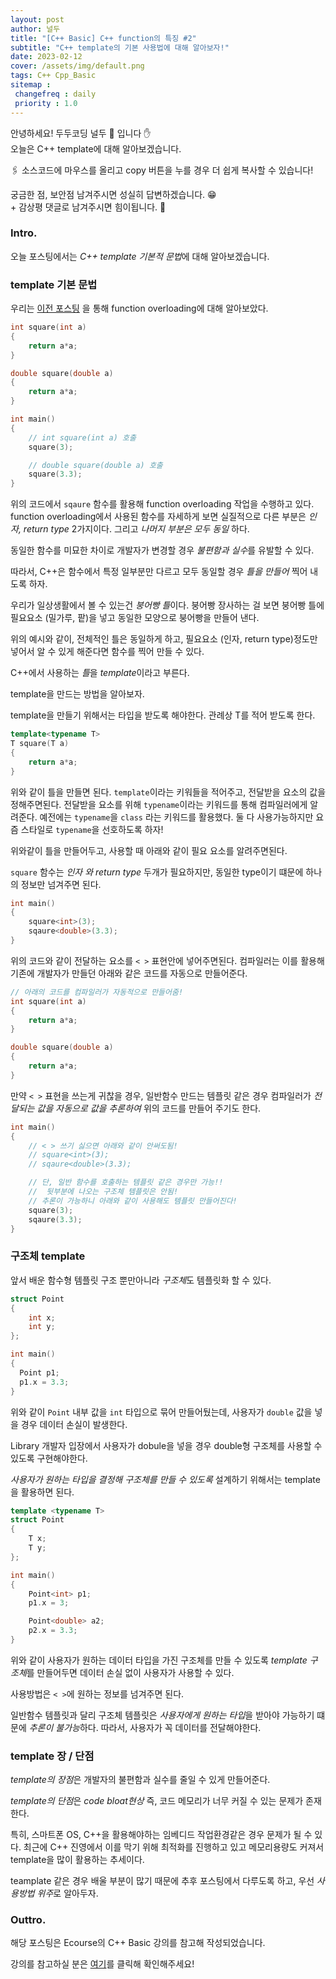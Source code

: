 ```yaml
---
layout: post
author: 널두
title: "[C++ Basic] C++ function의 특징 #2"
subtitle: "C++ template의 기본 사용법에 대해 알아보자!"
date: 2023-02-12
cover: /assets/img/default.png
tags: C++ Cpp_Basic
sitemap :
 changefreq : daily
 priority : 1.0
---
```

안녕하세요! 두두코딩 <span class="doodoo">널두 🥸</span> 입니다 ✋ <br>
오늘은 C++ template에 대해 알아보겠습니다.

🖇 소스코드에 마우스를 올리고 <span class="tip">copy</span> 버튼을 누를 경우 더 쉽게 복사할 수 있습니다!

궁금한 점, 보안점 남겨주시면 성실히 답변하겠습니다. 😁 <br>
\+ 감상평 댓글로 남겨주시면 힘이됩니다. 🙇 <br>
### Intro.
오늘 포스팅에서는 *C++ template 기본적 문법*에 대해 알아보겠습니다.

### template 기본 문법
우리는 [이전 포스팅](https://0xd00d00.github.io/2023/02/12/ecourse_basic_7_function_1.html) 을 통해 function overloading에 대해 알아보았다.

```cpp
int square(int a)
{
	return a*a;
}

double square(double a)
{
	return a*a;
}

int main()
{
	// int square(int a) 호출
	square(3);

	// double square(double a) 호출
	square(3.3);
}
```

위의 코드에서 `sqaure` 함수를 활용해 function overloading 작업을 수행하고 있다.
function overloading에서 사용된 함수를 자세하게 보면 실질적으로 다른 부분은
*인자, return type* 2가지이다. 그리고 *나머지 부분은 모두 동일* 하다.

동일한 함수를 미묘한 차이로 개발자가 변경할 경우 *불편함과 실수*를 유발할 수
있다.

따라서, C++은 함수에서 특정 일부분만 다르고 모두 동일할 경우 *틀을 만들어* 찍어
내도록 하자.

우리가 일상생활에서 볼 수 있는건 *붕어빵 틀*이다. 붕어빵 장사하는 걸 보면 붕어빵
틀에 필요요소 (밀가루, 팥)을 넣고 동일한 모양으로 붕어빵을 만들어 낸다.

위의 예시와 같이, 전체적인 틀은 동일하게 하고, 필요요소 (인자, return
type)정도만 넣어서 알 수 있게 해준다면 함수를 찍어 만들 수 있다.

C++에서 사용하는 *틀*을 *template*이라고 부른다.

template을 만드는 방법을 알아보자.

template을 만들기 위해서는 타입을 받도록 해야한다. 관례상 T를 적어 받도록 한다.

```cpp
template<typename T>
T square(T a)
{
	return a*a;
}
```

위와 같이 틀을 만들면 된다. `template`이라는 키워들을 적어주고, 전달받을 요소의
값을 정해주면된다. 전달받을 요소를 위해 `typename`이라는 키워드를 통해
컴파일러에게 알려준다. 예전에는 `typename`을 `class` 라는 키워드를 활용했다. 둘
다 사용가능하지만 요즘 스타일로 `typename`을 선호하도록 하자!

위와같이 틀을 만들어두고, 사용할 때 아래와 같이 필요 요소를 알려주면된다.

`square` 함수는 *인자 와 return type* 두개가 필요하지만, 동일한 type이기 떄문에
하나의 정보만 넘겨주면 된다.

```cpp
int main()
{
	square<int>(3);
	sqaure<double>(3.3);
}
```

위의 코드와 같이 전달하는 요소를 `< >` 표현안에 넣어주면된다. 컴파일러는 이를
활용해 기존에 개발자가 만들던 아래와 같은 코드를 자동으로 만들어준다.

```cpp
// 아래의 코드를 컴파일러가 자동적으로 만들어줌!
int square(int a)
{
	return a*a;
}

double square(double a)
{
	return a*a;
}
```

만약 `< >` 표현을 쓰는게 귀찮을 경우, 일반함수 만드는 템플릿 같은 경우
컴파일러가 *전달되는 값을 자동으로 값을 추론하여* 위의 코드를 만들어 주기도
한다.

```cpp
int main()
{
	// < > 쓰기 싫으면 아래와 같이 안써도됨!
	// square<int>(3);
	// sqaure<double>(3.3);

	// 단, 일반 함수를 호출하는 템플릿 같은 경우만 가능!!
	//  뒷부분에 나오는 구조체 템플릿은 안됨!
	// 추론이 가능하니 아래와 같이 사용해도 템플릿 만들어진다!
	square(3);
	sqaure(3.3);
}
```

### 구조체 template
앞서 배운 함수형 템플릿 구조 뿐만아니라 *구조체*도 템플릿화 할 수 있다.

```cpp
struct Point
{
    int x;
    int y;
};

int main()
{
  Point p1;
  p1.x = 3.3;
}
```

위와 같이 `Point` 내부 값을 `int` 타입으로 묶어 만들어뒀는데, 사용자가 `double`
값을 넣을 경우 데이터 손실이 발생한다.

Library 개발자 입장에서 사용자가 dobule을 넣을 경우 double형 구조체를 사용할 수
있도록 구현해야한다.

*사용자가 원하는 타입을 결정해 구조체를 만들 수 있도록* 설계하기 위해서는
template을 활용하면 된다.

```cpp
template <typename T>
struct Point
{
    T x;
    T y;
};

int main()
{
    Point<int> p1;
    p1.x = 3;

    Point<double> a2;
    p2.x = 3.3;
}
```

위와 같이 사용자가 원하는 데이터 타입을 가진 구조체를 만들 수 있도록
*template 구조체*를 만들어두면 데이터 손실 없이 사용자가 사용할 수 있다.

사용방법은 `< >`에 원하는 정보를 넘겨주면 된다.

일반함수 템플릿과 달리 구조체 템플릿은 *사용자에게 원하는 타입*을 받아야
가능하기 떄문에 *추론이 불가능*하다. 따라서, 사용자가 꼭 데이터를 전달해야한다.

### template 장 / 단점
*template의 장점*은 개발자의 불편함과 실수를 줄일 수 있게 만들어준다.

*template의 단점*은 *code bloat현상* 즉, 코드 메모리가 너무 커질 수 있는 문제가
존재한다.

특히, 스마트폰 OS, C++을 활용해야하는 임베디드 작업환경같은 경우 문제가 될 수
있다. 최근에 C++ 진영에서 이를 막기 위해 최적화를 진행하고 있고 메모리용량도
커져서 template을 많이 활용하는 추세이다.

teamplate 같은 경우 배울 부분이 많기 때문에 추후 포스팅에서 다루도록 하고, 우선
*사용방법 위주*로 알아두자.

### Outtro.
해당 포스팅은 Ecourse의 C++ Basic 강의를 참고해 작성되었습니다.

강의를 참고하실 분은 [여기](https://www.ecourse.co.kr/course/cppbasic_v2/)를 클릭해 확인해주세요!
